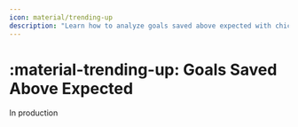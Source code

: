 ```yaml
---
icon: material/trending-up
description: "Learn how to analyze goals saved above expected with chickenstats"
---
```


# :material-trending-up: **Goals Saved Above Expected**

In production